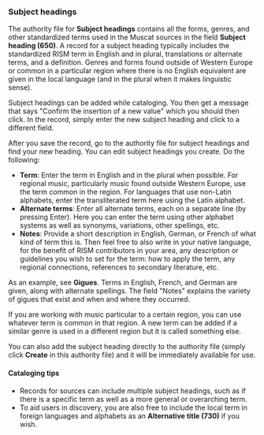 ### Subject headings

The authority file for **Subject headings** contains all the forms, genres, and other standardized terms used in the Muscat sources in the field **Subject heading (650)**. A record for a subject heading typically includes the standardized RISM term in English and in plural, translations or alternate terms, and a definition. Genres and forms found outside of Western Europe or common in a particular region where there is no English equivalent are given in the local language (and in the plural when it makes linguistic sense).

Subject headings can be added while cataloging. You then get a message that says "Confirm the insertion of a new value" which you should then click. In the record, simply enter the new subject heading and click to a different field.

After you save the record, go to the authority file for subject headings and find your new heading. You can edit subject headings you create. Do the following:

- **Term**: Enter the term in English and in the plural when possible. For regional music, particularly music found outside Western Europe, use the term common in the region. For languages that use non-Latin alphabets, enter the transliterated term here using the Latin alphabet.
- **Alternate terms**: Enter all alternate terms, each on a separate line (by pressing Enter). Here you can enter the term using other alphabet systems as well as synonyms, variations, other spellings, etc.
- **Notes**: Provide a short description in English, German, or French of what kind of term this is. Then feel free to also write in your native language, for the benefit of RISM contributors in your area, any description or guidelines you wish to set for the term: how to apply the term, any regional connections, references to secondary literature, etc.

As an example, see **Gigues**. Terms in English, French, and German are given, along with alternate spellings. The field "Notes" explains the variety of gigues that exist and when and where they occurred.

If you are working with music particular to a certain region, you can use whatever term is common in that region. A new term can be added if a similar genre is used in a different region but it is called something else.

You can also add the subject heading directly to the authority file (simply click **Create** in this authority file) and it will be immediately available for use.

#### Cataloging tips

- Records for sources can include multiple subject headings, such as if there is a specific term as well as a more general or overarching term.
- To aid users in discovery, you are also free to include the local term in foreign languages and alphabets as an **Alternative title (730)** if you wish.
